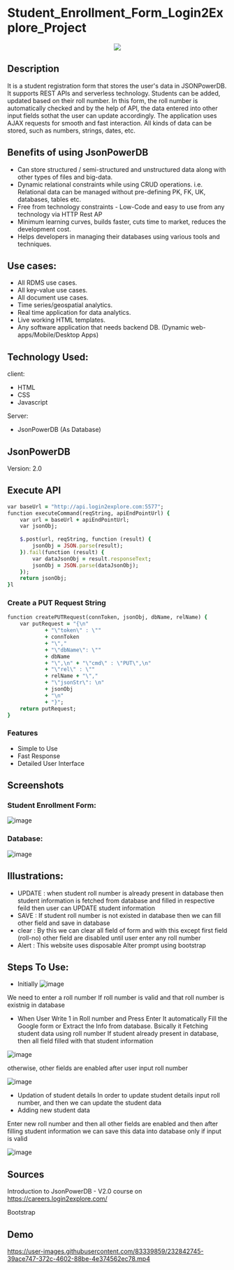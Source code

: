 # Student_Enrollment_Form_Login2Explore_Project

<p align="center">
  <img src="https://user-images.githubusercontent.com/83339859/232839880-f4e06903-eede-472a-abc8-a78b21b6f69d.png" />
</p>

## Description
It is a student registration form that stores the user's data in JSONPowerDB. It supports REST APIs and serverless technology. Students can be added, updated based on their roll number. In this form, the roll number is automatically checked and by the help of API, the data entered into other input fields sothat the user can update accordingly. The application uses AJAX requests for smooth and fast interaction. All kinds of data can be stored, such as numbers, strings, dates, etc.

## Benefits of using JsonPowerDB
- Can store structured / semi-structured and unstructured data along with other types of files and big-data.
- Dynamic relational constraints while using CRUD operations. i.e. Relational data can be managed without pre-defining PK, FK, UK, databases, tables etc.
- Free from technology constraints - Low-Code and easy to use from any technology via HTTP Rest AP
- Minimum learning curves, builds faster, cuts time to market, reduces the development cost.
- Helps developers in managing their databases using various tools and techniques.

## Use cases:
   - All RDMS use cases.
   - All key-value use cases.
   - All document use cases.
   - Time series/geospatial analytics.
   - Real time application for data analytics.
   - Live working HTML templates.
   - Any software application that needs backend DB. (Dynamic web-apps/Mobile/Desktop Apps)

## Technology Used:
client:
  - HTML
  - CSS
  - Javascript
 
Server:
  - JsonPowerDB (As Database)

## JsonPowerDB
Version: 2.0

## Execute API
```ruby
var baseUrl = "http://api.login2explore.com:5577";
function executeCommand(reqString, apiEndPointUrl) {
    var url = baseUrl + apiEndPointUrl;
    var jsonObj;
    
    $.post(url, reqString, function (result) {
        jsonObj = JSON.parse(result);
    }).fail(function (result) {
        var dataJsonObj = result.responseText;
        jsonObj = JSON.parse(dataJsonObj);
    });
    return jsonObj;
}l
```
### Create a PUT Request String
```ruby
function createPUTRequest(connToken, jsonObj, dbName, relName) {
    var putRequest = "{\n"
            + "\"token\" : \""
            + connToken
            + "\","
            + "\"dbName\": \""
            + dbName
            + "\",\n" + "\"cmd\" : \"PUT\",\n"
            + "\"rel\" : \""
            + relName + "\","
            + "\"jsonStr\": \n"
            + jsonObj
            + "\n"
            + "}";
    return putRequest;
}
```

### Features
- Simple to Use
- Fast Response
- Detailed User Interface

## Screenshots
### Student Enrollment Form:
![image](https://user-images.githubusercontent.com/83339859/232830315-2e8662c2-3657-4cfb-b98e-d323546b7c92.png)

### Database:

![image](https://user-images.githubusercontent.com/83339859/232832030-c9d50e9e-36f3-405d-b3cc-d191bcaddbf0.png)

## Illustrations:
- UPDATE : when student roll number is already present in database then student information is fetched from database and filled in respective feild then user can                  UPDATE student information
- SAVE : If student roll number is not existed in database then we can fill other field and save in database
- clear : By this we can clear all field of form and with this except first field (roll-no) other field are disabled until user enter any roll number
- Alert : This website uses disposable Alter prompt using bootstrap

## Steps To Use:

- Initially
![image](https://user-images.githubusercontent.com/83339859/232833071-9be14ccd-05e1-44db-b193-4ea4690a6ef0.png)

We need to enter a roll number
If roll number is valid and that roll number is existnig in database
- When User Write 1 in Roll number and Press Enter It automatically Fill the Google form or Extract the Info from database.
Bsically it Fetching student data using roll number If student already present in database, then all field filled with that student information

![image](https://user-images.githubusercontent.com/83339859/232830717-48242f65-24a6-4213-8182-0faa5ab8977a.png)

otherwise, other fields are enabled after user input roll number

![image](https://user-images.githubusercontent.com/83339859/232835665-7ef86860-5e58-4426-822b-22370be18b76.png)

- Updation of student details In order to update student details input roll number, and then we can update the student data
- Adding new student data

Enter new roll number and then all other fields are enabled and then after filling student information we can save this data into database only if input is valid

![image](https://user-images.githubusercontent.com/83339859/232834292-c8aab5ae-41b8-4d27-adff-f66495c51a8c.png)

## Sources

Introduction to JsonPowerDB - V2.0 course on https://careers.login2explore.com/

Bootstrap

## Demo

https://user-images.githubusercontent.com/83339859/232842745-39ace747-372c-4602-88be-4e374562ec78.mp4

